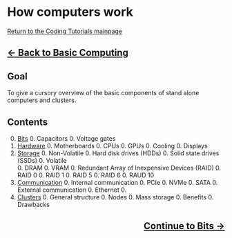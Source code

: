 # How computers work

[Return to the Coding Tutorials mainpage](https://luger-lab.github.io/coding-tutorials/)

## <div style="text-align: left">[&larr; Back to Basic Computing](https://luger-lab.github.io/coding-tutorials/basic_computing/)

## Goal
To give a cursory overview of the basic components of stand alone computers and clusters.

## Contents
0. [Bits](https://luger-lab.github.io/coding-tutorials/basic_computing_computers/bits/)
    0. Capacitors
    0. Voltage gates
0. [Hardware](https://luger-lab.github.io/coding-tutorials/basic_computing_computers/hardware/)
    0. Motherboards
    0. CPUs
    0. GPUs
    0. Cooling
    0. Displays
0. [Storage](https://luger-lab.github.io/coding-tutorials/basic_computing_computers/storage/)
    0. Non-Volatile
        0. Hard disk drives (HDDs)
        0. Solid state drives (SSDs)
    0. Volatile  
        0. DRAM
        0. VRAM
    0. Redundant Array of Inexpensive Devices (RAID)
        0. RAID 0
        0. RAID 1
        0. RAID 5
        0. RAID 6
        0. RAUD 10
0. [Communication](https://luger-lab.github.io/coding-tutorials/basic_computing_computers/communication/)
    0. Internal communication
        0. PCIe
        0. NVMe
        0. SATA
    0. External communication
        0. Ethernet
        0.
0. [Clusters](https://luger-lab.github.io/coding-tutorials/basic_computing_computers/clusters/)
    0. General structure
        0. Nodes
        0. Mass storage
    0. Benefits
    0. Drawbacks

## <div style="text-align: right">[Continue to Bits &rarr;](https://luger-lab.github.io/coding-tutorials/basic_computing_computers/bits/)
